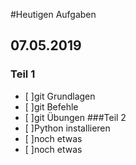 #Heutigen Aufgaben
## 07.05.2019

### Teil 1
- [ ]git Grundlagen
- [ ]git Befehle
- [ ]git Übungen
###Teil 2
- [ ]Python installieren
- [ ]noch etwas
- [ ]noch etwas
